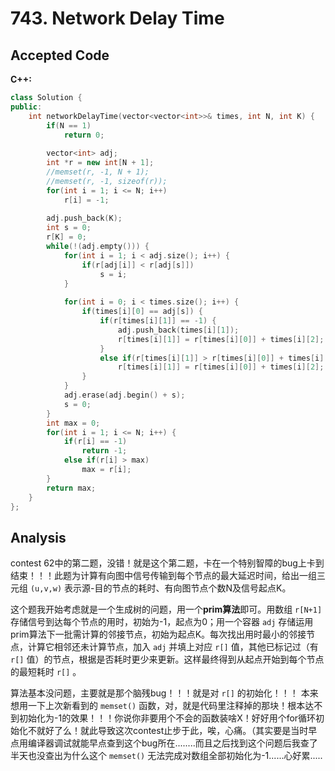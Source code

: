# 743. Network Delay Time

## Accepted Code

**C++:**

```c++
class Solution {
public:
    int networkDelayTime(vector<vector<int>>& times, int N, int K) {
        if(N == 1)
            return 0;
        
        vector<int> adj;
        int *r = new int[N + 1];
        //memset(r, -1, N + 1);
        //memset(r, -1, sizeof(r));
        for(int i = 1; i <= N; i++)
            r[i] = -1;
            
        adj.push_back(K);
        int s = 0;
        r[K] = 0;
        while(!(adj.empty())) {
            for(int i = 1; i < adj.size(); i++) {
                if(r[adj[i]] < r[adj[s]])
                    s = i;
            }
            
            for(int i = 0; i < times.size(); i++) {
                if(times[i][0] == adj[s]) {
                    if(r[times[i][1]] == -1) {
                        adj.push_back(times[i][1]);
                        r[times[i][1]] = r[times[i][0]] + times[i][2];
                    }
                    else if(r[times[i][1]] > r[times[i][0]] + times[i][2])
                        r[times[i][1]] = r[times[i][0]] + times[i][2];
                }
            }
            adj.erase(adj.begin() + s);
            s = 0;
        }
        int max = 0;
        for(int i = 1; i <= N; i++) {
            if(r[i] == -1)
                return -1;
            else if(r[i] > max)
                max = r[i];
        }
        return max;
    }
};
```



## Analysis

contest 62中的第二题，没错！就是这个第二题，卡在一个特别智障的bug上卡到结束！！！此题为计算有向图中信号传输到每个节点的最大延迟时间，给出一组三元组 `(u,v,w)` 表示源-目的节点的耗时、有向图节点个数N及信号起点K。

这个题我开始考虑就是一个生成树的问题，用一个**prim算法**即可。用数组 `r[N+1]` 存储信号到达每个节点的用时，初始为-1，起点为0；用一个容器 `adj` 存储运用prim算法下一批需计算的邻接节点，初始为起点K。每次找出用时最小的邻接节点，计算它相邻还未计算节点，加入 `adj` 并填上对应 `r[]` 值，其他已标记过（有 `r[]` 值）的节点，根据是否耗时更少来更新。这样最终得到从起点开始到每个节点的最短耗时 `r[]` 。

算法基本没问题，主要就是那个脑残bug！！！就是对 `r[]` 的初始化！！！ 本来想用一下上次新看到的 `memset()` 函数，对，就是代码里注释掉的那块！根本达不到初始化为-1的效果！！！你说你非要用个不会的函数装啥X！好好用个for循环初始化不就好了么！就此导致这次contest止步于此，唉，心痛。（其实要是当时早点用编译器调试就能早点查到这个bug所在........而且之后找到这个问题后我查了半天也没查出为什么这个 `memset()` 无法完成对数组全部初始化为-1......心好累.....
